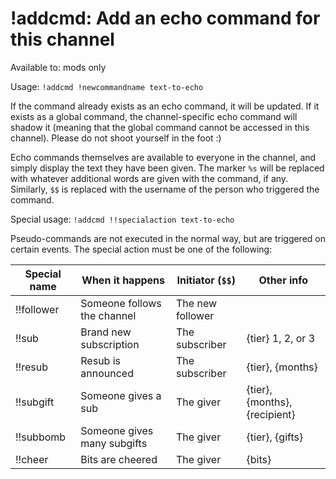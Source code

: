 # !addcmd: Add an echo command for this channel

Available to: mods only

Usage: `!addcmd !newcommandname text-to-echo`

If the command already exists as an echo command, it will be updated. If it
exists as a global command, the channel-specific echo command will shadow it
(meaning that the global command cannot be accessed in this channel). Please
do not shoot yourself in the foot :)

Echo commands themselves are available to everyone in the channel, and simply
display the text they have been given. The marker `%s` will be replaced with
whatever additional words are given with the command, if any. Similarly, `$$`
is replaced with the username of the person who triggered the command.

Special usage: `!addcmd !!specialaction text-to-echo`

Pseudo-commands are not executed in the normal way, but are triggered on
certain events. The special action must be one of the following:

Special name | When it happens             | Initiator (`$$`) | Other info
-------------|-----------------------------|------------------|-------------
!!follower   | Someone follows the channel | The new follower |
!!sub        | Brand new subscription      | The subscriber   | {tier} 1, 2, or 3
!!resub      | Resub is announced          | The subscriber   | {tier}, {months}
!!subgift    | Someone gives a sub         | The giver        | {tier}, {months}, {recipient}
!!subbomb    | Someone gives many subgifts | The giver        | {tier}, {gifts}
!!cheer      | Bits are cheered            | The giver        | {bits}

